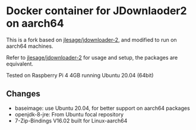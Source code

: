 # Docker container for JDownlaoder2 on aarch64

This is a fork based on [jlesage/jdownloader-2](https://hub.docker.com/r/jlesage/jdownloader-2), and modified to run on aarch64 machines.

Refer to  [jlesage/jdownloader-2](https://github.com/jlesage/docker-jdownloader-2) for usage and setup, the packages are equivalent.

Tested on Raspberry Pi 4 4GB running Ubuntu 20.04 (64bit)

## Changes

+ baseimage: use Ubuntu 20.04, for better support on aarch64 packages
+ openjdk-8-jre: From Ubuntu focal repository
+ 7-Zip-Bindings V16.02 built for Linux-aarch64
